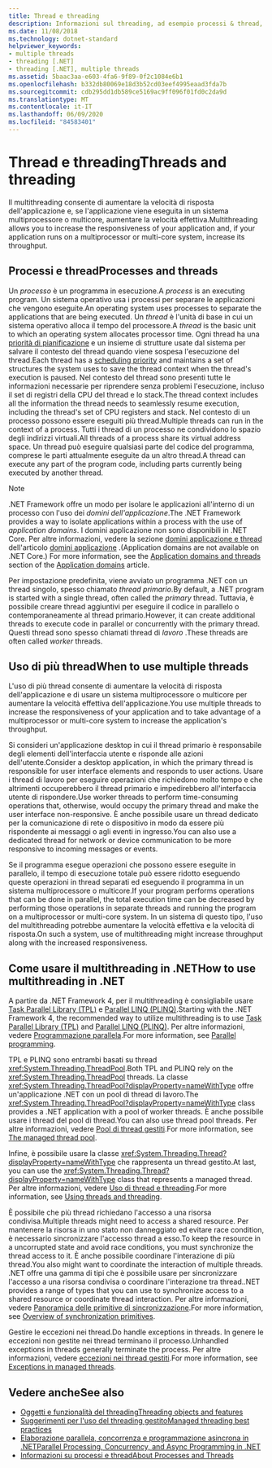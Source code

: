 ```yaml
---
title: Thread e threading
description: Informazioni sul threading, ad esempio processi & thread, quando usare più thread, & come usare il multithreading per aumentare la velocità di risposta o la velocità effettiva in .NET.
ms.date: 11/08/2018
ms.technology: dotnet-standard
helpviewer_keywords:
- multiple threads
- threading [.NET]
- threading [.NET], multiple threads
ms.assetid: 5baac3aa-e603-4fa6-9f89-0f2c1084e6b1
ms.openlocfilehash: b332db80069e18d3b52cd03eef4995eaad3fda7b
ms.sourcegitcommit: cdb295dd1db589ce5169ac9ff096f01fd0c2da9d
ms.translationtype: MT
ms.contentlocale: it-IT
ms.lasthandoff: 06/09/2020
ms.locfileid: "84583401"
---
```

# <a name="threads-and-threading"></a><span data-ttu-id="d0674-103">Thread e threading</span><span class="sxs-lookup"><span data-stu-id="d0674-103">Threads and threading</span></span>

<span data-ttu-id="d0674-104">Il multithreading consente di aumentare la velocità di risposta dell'applicazione e, se l'applicazione viene eseguita in un sistema multiprocessore o multicore, aumentare la velocità effettiva.</span><span class="sxs-lookup"><span data-stu-id="d0674-104">Multithreading allows you to increase the responsiveness of your application and, if your application runs on a multiprocessor or multi-core system, increase its throughput.</span></span>

## <a name="processes-and-threads"></a><span data-ttu-id="d0674-105">Processi e thread</span><span class="sxs-lookup"><span data-stu-id="d0674-105">Processes and threads</span></span>

<span data-ttu-id="d0674-106">Un *processo* è un programma in esecuzione.</span><span class="sxs-lookup"><span data-stu-id="d0674-106">A *process* is an executing program.</span></span> <span data-ttu-id="d0674-107">Un sistema operativo usa i processi per separare le applicazioni che vengono eseguite.</span><span class="sxs-lookup"><span data-stu-id="d0674-107">An operating system uses processes to separate the applications that are being executed.</span></span> <span data-ttu-id="d0674-108">Un *thread* è l'unità di base in cui un sistema operativo alloca il tempo del processore.</span><span class="sxs-lookup"><span data-stu-id="d0674-108">A *thread* is the basic unit to which an operating system allocates processor time.</span></span> <span data-ttu-id="d0674-109">Ogni thread ha una [priorità di pianificazione](scheduling-threads.md) e un insieme di strutture usate dal sistema per salvare il contesto del thread quando viene sospesa l'esecuzione del thread.</span><span class="sxs-lookup"><span data-stu-id="d0674-109">Each thread has a [scheduling priority](scheduling-threads.md) and maintains a set of structures the system uses to save the thread context when the thread's execution is paused.</span></span> <span data-ttu-id="d0674-110">Nel contesto del thread sono presenti tutte le informazioni necessarie per riprendere senza problemi l'esecuzione, incluso il set di registri della CPU del thread e lo stack.</span><span class="sxs-lookup"><span data-stu-id="d0674-110">The thread context includes all the information the thread needs to seamlessly resume execution, including the thread's set of CPU registers and stack.</span></span> <span data-ttu-id="d0674-111">Nel contesto di un processo possono essere eseguiti più thread.</span><span class="sxs-lookup"><span data-stu-id="d0674-111">Multiple threads can run in the context of a process.</span></span> <span data-ttu-id="d0674-112">Tutti i thread di un processo ne condividono lo spazio degli indirizzi virtuali.</span><span class="sxs-lookup"><span data-stu-id="d0674-112">All threads of a process share its virtual address space.</span></span> <span data-ttu-id="d0674-113">Un thread può eseguire qualsiasi parte del codice del programma, comprese le parti attualmente eseguite da un altro thread.</span><span class="sxs-lookup"><span data-stu-id="d0674-113">A thread can execute any part of the program code, including parts currently being executed by another thread.</span></span>

> [!NOTE]
> <span data-ttu-id="d0674-114">.NET Framework offre un modo per isolare le applicazioni all'interno di un processo con l'uso dei *domini dell'applicazione*.</span><span class="sxs-lookup"><span data-stu-id="d0674-114">The .NET Framework provides a way to isolate applications within a process with the use of *application domains*.</span></span> <span data-ttu-id="d0674-115">I domini applicazione non sono disponibili in .NET Core. Per altre informazioni, vedere la sezione [domini applicazione e thread](../../framework/app-domains/application-domains.md#application-domains-and-threads) dell'articolo [domini applicazione](../../framework/app-domains/application-domains.md) .</span><span class="sxs-lookup"><span data-stu-id="d0674-115">(Application domains are not available on .NET Core.) For more information, see the [Application domains and threads](../../framework/app-domains/application-domains.md#application-domains-and-threads) section of the [Application domains](../../framework/app-domains/application-domains.md) article.</span></span>

<span data-ttu-id="d0674-116">Per impostazione predefinita, viene avviato un programma .NET con un thread singolo, spesso chiamato *thread primario*.</span><span class="sxs-lookup"><span data-stu-id="d0674-116">By default, a .NET program is started with a single thread, often called the *primary* thread.</span></span> <span data-ttu-id="d0674-117">Tuttavia, è possibile creare thread aggiuntivi per eseguire il codice in parallelo o contemporaneamente al thread primario.</span><span class="sxs-lookup"><span data-stu-id="d0674-117">However, it can create additional threads to execute code in parallel or concurrently with the primary thread.</span></span> <span data-ttu-id="d0674-118">Questi thread sono spesso chiamati thread di *lavoro* .</span><span class="sxs-lookup"><span data-stu-id="d0674-118">These threads are often called *worker* threads.</span></span>

## <a name="when-to-use-multiple-threads"></a><span data-ttu-id="d0674-119">Uso di più thread</span><span class="sxs-lookup"><span data-stu-id="d0674-119">When to use multiple threads</span></span>

<span data-ttu-id="d0674-120">L'uso di più thread consente di aumentare la velocità di risposta dell'applicazione e di usare un sistema multiprocessore o multicore per aumentare la velocità effettiva dell'applicazione.</span><span class="sxs-lookup"><span data-stu-id="d0674-120">You use multiple threads to increase the responsiveness of your application and to take advantage of a multiprocessor or multi-core system to increase the application's throughput.</span></span>

<span data-ttu-id="d0674-121">Si consideri un'applicazione desktop in cui il thread primario è responsabile degli elementi dell'interfaccia utente e risponde alle azioni dell'utente.</span><span class="sxs-lookup"><span data-stu-id="d0674-121">Consider a desktop application, in which the primary thread is responsible for user interface elements and responds to user actions.</span></span> <span data-ttu-id="d0674-122">Usare i thread di lavoro per eseguire operazioni che richiedono molto tempo e che altrimenti occuperebbero il thread primario e impedirebbero all'interfaccia utente di rispondere.</span><span class="sxs-lookup"><span data-stu-id="d0674-122">Use worker threads to perform time-consuming operations that, otherwise, would occupy the primary thread and make the user interface non-responsive.</span></span> <span data-ttu-id="d0674-123">È anche possibile usare un thread dedicato per la comunicazione di rete o dispositivo in modo da essere più rispondente ai messaggi o agli eventi in ingresso.</span><span class="sxs-lookup"><span data-stu-id="d0674-123">You can also use a dedicated thread for network or device communication to be more responsive to incoming messages or events.</span></span>

<span data-ttu-id="d0674-124">Se il programma esegue operazioni che possono essere eseguite in parallelo, il tempo di esecuzione totale può essere ridotto eseguendo queste operazioni in thread separati ed eseguendo il programma in un sistema multiprocessore o multicore.</span><span class="sxs-lookup"><span data-stu-id="d0674-124">If your program performs operations that can be done in parallel, the total execution time can be decreased by performing those operations in separate threads and running the program on a multiprocessor or multi-core system.</span></span> <span data-ttu-id="d0674-125">In un sistema di questo tipo, l'uso del multithreading potrebbe aumentare la velocità effettiva e la velocità di risposta.</span><span class="sxs-lookup"><span data-stu-id="d0674-125">On such a system, use of multithreading might increase throughput along with the increased responsiveness.</span></span>

## <a name="how-to-use-multithreading-in-net"></a><span data-ttu-id="d0674-126">Come usare il multithreading in .NET</span><span class="sxs-lookup"><span data-stu-id="d0674-126">How to use multithreading in .NET</span></span>

<span data-ttu-id="d0674-127">A partire da .NET Framework 4, per il multithreading è consigliabile usare [Task Parallel Library (TPL)](../parallel-programming/task-parallel-library-tpl.md) e [Parallel LINQ (PLINQ)](../parallel-programming/introduction-to-plinq.md).</span><span class="sxs-lookup"><span data-stu-id="d0674-127">Starting with the .NET Framework 4, the recommended way to utilize multithreading is to use [Task Parallel Library (TPL)](../parallel-programming/task-parallel-library-tpl.md) and [Parallel LINQ (PLINQ)](../parallel-programming/introduction-to-plinq.md).</span></span> <span data-ttu-id="d0674-128">Per altre informazioni, vedere [Programmazione parallela](../parallel-programming/index.md).</span><span class="sxs-lookup"><span data-stu-id="d0674-128">For more information, see [Parallel programming](../parallel-programming/index.md).</span></span>

<span data-ttu-id="d0674-129">TPL e PLINQ sono entrambi basati su thread <xref:System.Threading.ThreadPool>.</span><span class="sxs-lookup"><span data-stu-id="d0674-129">Both TPL and PLINQ rely on the <xref:System.Threading.ThreadPool> threads.</span></span> <span data-ttu-id="d0674-130">La classe <xref:System.Threading.ThreadPool?displayProperty=nameWithType> offre un'applicazione .NET con un pool di thread di lavoro.</span><span class="sxs-lookup"><span data-stu-id="d0674-130">The <xref:System.Threading.ThreadPool?displayProperty=nameWithType> class provides a .NET application with a pool of worker threads.</span></span> <span data-ttu-id="d0674-131">È anche possibile usare i thread del pool di thread.</span><span class="sxs-lookup"><span data-stu-id="d0674-131">You can also use thread pool threads.</span></span> <span data-ttu-id="d0674-132">Per altre informazioni, vedere [Pool di thread gestiti](the-managed-thread-pool.md).</span><span class="sxs-lookup"><span data-stu-id="d0674-132">For more information, see [The managed thread pool](the-managed-thread-pool.md).</span></span>

<span data-ttu-id="d0674-133">Infine, è possibile usare la classe <xref:System.Threading.Thread?displayProperty=nameWithType> che rappresenta un thread gestito.</span><span class="sxs-lookup"><span data-stu-id="d0674-133">At last, you can use the <xref:System.Threading.Thread?displayProperty=nameWithType> class that represents a managed thread.</span></span> <span data-ttu-id="d0674-134">Per altre informazioni, vedere [Uso di thread e threading](using-threads-and-threading.md).</span><span class="sxs-lookup"><span data-stu-id="d0674-134">For more information, see [Using threads and threading](using-threads-and-threading.md).</span></span>

<span data-ttu-id="d0674-135">È possibile che più thread richiedano l'accesso a una risorsa condivisa.</span><span class="sxs-lookup"><span data-stu-id="d0674-135">Multiple threads might need to access a shared resource.</span></span> <span data-ttu-id="d0674-136">Per mantenere la risorsa in uno stato non danneggiato ed evitare race condition, è necessario sincronizzare l'accesso thread a esso.</span><span class="sxs-lookup"><span data-stu-id="d0674-136">To keep the resource in a uncorrupted state and avoid race conditions, you must synchronize the thread access to it.</span></span> <span data-ttu-id="d0674-137">È anche possibile coordinare l'interazione di più thread.</span><span class="sxs-lookup"><span data-stu-id="d0674-137">You also might want to coordinate the interaction of multiple threads.</span></span> <span data-ttu-id="d0674-138">.NET offre una gamma di tipi che è possibile usare per sincronizzare l'accesso a una risorsa condivisa o coordinare l'interazione tra thread.</span><span class="sxs-lookup"><span data-stu-id="d0674-138">.NET provides a range of types that you can use to synchronize access to a shared resource or coordinate thread interaction.</span></span> <span data-ttu-id="d0674-139">Per altre informazioni, vedere [Panoramica delle primitive di sincronizzazione](overview-of-synchronization-primitives.md).</span><span class="sxs-lookup"><span data-stu-id="d0674-139">For more information, see [Overview of synchronization primitives](overview-of-synchronization-primitives.md).</span></span>

<span data-ttu-id="d0674-140">Gestire le eccezioni nei thread.</span><span class="sxs-lookup"><span data-stu-id="d0674-140">Do handle exceptions in threads.</span></span> <span data-ttu-id="d0674-141">In genere le eccezioni non gestite nei thread terminano il processo.</span><span class="sxs-lookup"><span data-stu-id="d0674-141">Unhandled exceptions in threads generally terminate the process.</span></span> <span data-ttu-id="d0674-142">Per altre informazioni, vedere [eccezioni nei thread gestiti](exceptions-in-managed-threads.md).</span><span class="sxs-lookup"><span data-stu-id="d0674-142">For more information, see [Exceptions in managed threads](exceptions-in-managed-threads.md).</span></span>

## <a name="see-also"></a><span data-ttu-id="d0674-143">Vedere anche</span><span class="sxs-lookup"><span data-stu-id="d0674-143">See also</span></span>

- [<span data-ttu-id="d0674-144">Oggetti e funzionalità del threading</span><span class="sxs-lookup"><span data-stu-id="d0674-144">Threading objects and features</span></span>](threading-objects-and-features.md)
- [<span data-ttu-id="d0674-145">Suggerimenti per l'uso del threading gestito</span><span class="sxs-lookup"><span data-stu-id="d0674-145">Managed threading best practices</span></span>](managed-threading-best-practices.md)
- [<span data-ttu-id="d0674-146">Elaborazione parallela, concorrenza e programmazione asincrona in .NET</span><span class="sxs-lookup"><span data-stu-id="d0674-146">Parallel Processing, Concurrency, and Async Programming in .NET</span></span>](../parallel-processing-and-concurrency.md)
- [<span data-ttu-id="d0674-147">Informazioni su processi e thread</span><span class="sxs-lookup"><span data-stu-id="d0674-147">About Processes and Threads</span></span>](/windows/desktop/procthread/about-processes-and-threads)
